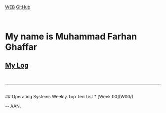---
---

[WEB](https://fghaffar26.github.io/os202/)
[GitHub](https://github.com/fghaffar26/os202/)

<br>

# My name is Muhammad Farhan Ghaffar

## [My Log](TXT/mylog.txt)
<br>
<hr>
<br>
## Operating Systems Weekly Top Ten List
* [Week 00](W00/)

-- AAN.
